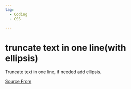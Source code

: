 ```yaml
---
tag:
  - Coding
  - CSS

---
```

  
# truncate text in one line(with ellipsis)

Truncate text in one line, if needed add ellipsis.


[Source From](https://bigfrontend.dev/css/truncate-text-with-ellipsis-in-one-line)

  